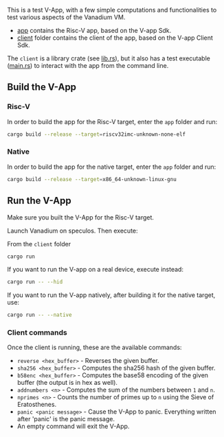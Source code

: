 This is a test V-App, with a few simple computations and functionalities to test various aspects of the Vanadium VM.

- [app](app) contains the Risc-V app, based on the V-app Sdk.
- [client](client) folder contains the client of the app, based on the V-app Client Sdk.

The `client` is a library crate (see [lib.rs](client/src/lib.rs)), but it also has a test executable ([main.rs](client/src/main.rs)) to interact with the app from the command line.

## Build the V-App

### Risc-V

In order to build the app for the Risc-V target, enter the `app` folder and run:

   ```sh
   cargo build --release --target=riscv32imc-unknown-none-elf
   ```

### Native

In order to build the app for the native target, enter the `app` folder and run:

   ```sh
  cargo build --release --target=x86_64-unknown-linux-gnu
   ```

## Run the V-App

Make sure you built the V-App for the Risc-V target.

Launch Vanadium on speculos. Then execute:

From the `client` folder

   ```sh
   cargo run
   ```

If you want to run the V-app on a real device, execute instead:

   ```sh
   cargo run -- --hid
   ```

If you want to run the V-app natively, after building it for the native target, use:

   ```sh
   cargo run -- --native
   ```


### Client commands

Once the client is running, these are the available commands:

- `reverse <hex_buffer>` - Reverses the given buffer.
- `sha256 <hex_buffer>` - Computes the sha256 hash of the given buffer.
- `b58enc <hex_buffer>` - Computes the base58 encoding of the given buffer (the output is in hex as well).
- `addnumbers <n>` - Computes the sum of the numbers between `1` and `n`.
- `nprimes <n>` - Counts the number of primes up to `n` using the Sieve of Eratosthenes.
- `panic <panic message>` - Cause the V-App to panic. Everything written after 'panic' is the panic message.
- An empty command will exit the V-App.
